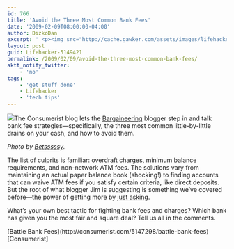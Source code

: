 ```yaml
---
id: 766
title: 'Avoid the Three Most Common Bank Fees'
date: '2009-02-09T08:00:00-04:00'
author: DizkoDan
excerpt: ' <p><img src="http://cache.gawker.com/assets/images/lifehacker/2009/02/bank_fees.jpg" width="300" height="246" />The Consumerist blog lets the <a href="http://bargaineering.com">Bargaineering</a> blogger step in and talk bank fee strategies&mdash;specifically, the three most common little-by-little drains on your cash, and how to avoid them.</p> <p><em>Photo by <a href="http://www.flickr.com/photos/betsssssy/435300495/">Betsssssy</a>.</em></p> <p>The list of culprits is familiar: overdraft charges, minimum balance requirements, and non-network ATM fees. The solutions vary from maintaining an actual paper balance book (shocking!) to finding accounts that can waive ATM fees if you satisfy certain criteria, like direct deposits. But the root of what blogger Jim is suggesting is something we''ve covered before&mdash;the power of getting more by <a href="http://lifehacker.com/5127638/reduce-your-bills-just-by-asking">just asking</a>.</p> <p>What''s your own best tactic for fighting bank fees and charges? Which bank has given you the most fair and square deal? Tell us all in the comments. <div class="related"><a href="http://consumerist.com/5147298/battle-bank-fees">Battle Bank Fees</a> [Consumerist]</div> </p> '
layout: post
guid: Lifehacker-5149421
permalink: /2009/02/09/avoid-the-three-most-common-bank-fees/
aktt_notify_twitter:
    - 'no'
tags:
    - 'get stuff done'
    - Lifehacker
    - 'tech tips'
---
```


![](http://cache.gawker.com/assets/images/lifehacker/2009/02/bank_fees.jpg)The Consumerist blog lets the [Bargaineering](http://bargaineering.com) blogger step in and talk bank fee strategies—specifically, the three most common little-by-little drains on your cash, and how to avoid them.

*Photo by [Betsssssy](http://www.flickr.com/photos/betsssssy/435300495/).*

The list of culprits is familiar: overdraft charges, minimum balance requirements, and non-network ATM fees. The solutions vary from maintaining an actual paper balance book (shocking!) to finding accounts that can waive ATM fees if you satisfy certain criteria, like direct deposits. But the root of what blogger Jim is suggesting is something we’ve covered before—the power of getting more by [just asking](http://lifehacker.com/5127638/reduce-your-bills-just-by-asking).

What’s your own best tactic for fighting bank fees and charges? Which bank has given you the most fair and square deal? Tell us all in the comments.

<div class="related">[Battle Bank Fees](http://consumerist.com/5147298/battle-bank-fees) [Consumerist]</div>